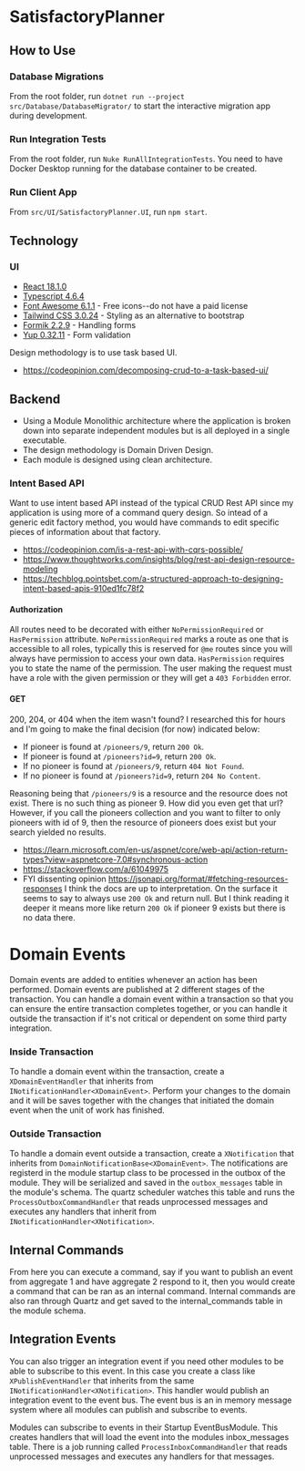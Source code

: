 # SatisfactoryPlanner

## How to Use

### Database Migrations
From the root folder, run `dotnet run --project src/Database/DatabaseMigrator/` to start the interactive migration app during development.

### Run Integration Tests
From the root folder, run `Nuke RunAllIntegrationTests`. You need to have Docker Desktop running for the database container to be created.

### Run Client App
From `src/UI/SatisfactoryPlanner.UI`, run `npm start`.

## Technology

### UI
- [React 18.1.0](https://reactjs.org/)
- [Typescript 4.6.4](https://www.typescriptlang.org/)
- [Font Awesome 6.1.1](https://fontawesome.com/icons) - Free icons--do not have a paid license
- [Tailwind CSS 3.0.24](https://tailwindcss.com/docs/installation) - Styling as an alternative to bootstrap
- [Formik 2.2.9](https://formik.org/docs/overview) - Handling forms
- [Yup 0.32.11](https://github.com/jquense/yup) - Form validation

Design methodology is to use task based UI.
- https://codeopinion.com/decomposing-crud-to-a-task-based-ui/

## Backend
- Using a Module Monolithic architecture where the application is broken down into separate independent modules but is all deployed in a single executable.
- The design methodology is Domain Driven Design.
- Each module is designed using clean architecture.

### Intent Based API
Want to use intent based API instead of the typical CRUD Rest API since my application is using more of a command query design. So intead of a generic edit factory method, you would have commands to edit specific pieces of information about that factory. 

- https://codeopinion.com/is-a-rest-api-with-cqrs-possible/
- https://www.thoughtworks.com/insights/blog/rest-api-design-resource-modeling
- https://techblog.pointsbet.com/a-structured-approach-to-designing-intent-based-apis-910ed1fc78f2

#### Authorization
All routes need to be decorated with either `NoPermissionRequired` or `HasPermission` attribute. `NoPermissionRequired` marks a route as one that is accessible to all roles, typically this is reserved for `@me` routes since you will always have permission to access your own data. `HasPermission` requires you to state the name of the permission. The user making the request must have a role with the given permission or they will get a `403 Forbidden` error.

#### GET
200, 204, or 404 when the item wasn't found? I researched this for hours and I'm going to make the final decision (for now) indicated below:
- If pioneer is found at `/pioneers/9`, return `200 Ok`.
- If pioneer is found at `/pioneers?id=9`, return `200 Ok`.
- If no pioneer is found at `/pioneers/9`, return `404 Not Found`.
- If no pioneer is found at `/pioneers?id=9`, return `204 No Content`.

Reasoning being that `/pioneers/9` is a resource and the resource does not exist. There is no such thing as pioneer 9. How did you even get that url? However, if you call the pioneers collection and you want to filter to only pioneers with id of 9, then the resource of pioneers does exist but your search yielded no results.

  - https://learn.microsoft.com/en-us/aspnet/core/web-api/action-return-types?view=aspnetcore-7.0#synchronous-action
  - https://stackoverflow.com/a/61049975
  - FYI dissenting opinion https://jsonapi.org/format/#fetching-resources-responses I think the docs are up to interpretation. On the surface it seems to say to always use `200 Ok` and return null. But I think reading it deeper it means more like return `200 Ok` if pioneer 9 exists but there is no data there.

# Domain Events

Domain events are added to entities whenever an action has been performed. Domain events are published at 2 different stages of the transaction. You can handle a domain event within a transaction so that you can ensure the entire transaction completes together, or you can handle it outside the transaction if it's not critical or dependent on some third party integration.

### Inside Transaction
To handle a domain event within the transaction, create a `XDomainEventHandler` that inherits from `INotificationHandler<XDomainEvent>`. Perform your changes to the domain and it will be saves together with the changes that initiated the domain event when the unit of work has finished.

### Outside Transaction
To handle a domain event outside a transaction, create a `XNotification` that inherits from `DomainNotificationBase<XDomainEvent>`. The notifications are registerd in the module startup class to be processed in the outbox of the module. They will be serialized and saved in the `outbox_messages` table in the module's schema. The quartz scheduler watches this table and runs the `ProcessOutboxCommandHandler` that reads unprocessed messages and executes any handlers that inherit from `INotificationHandler<XNotification>`.

## Internal Commands
From here you can execute a command, say if you want to publish an event from aggregate 1 and have aggregate 2 respond to it, then you would create a command that can be ran as an internal command. Internal commands are also ran through Quartz and get saved to the internal_commands table in the module schema.

## Integration Events
You can also trigger an integration event if you need other modules to be able to subscribe to this event. In this case you create a class like `XPublishEventHandler` that inherits from the same `INotificationHandler<XNotification>`. This handler would publish an integration event to the event bus. The event bus is an in memory message system where all modules can publish and subscribe to events. 

Modules can subscribe to events in their Startup EventBusModule. This creates handlers that will load the event into the modules inbox_messages table. There is a job running called `ProcessInboxCommandHandler` that reads unprocessed messages and executes any handlers for that messages.
